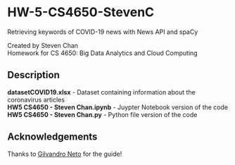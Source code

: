 # HW-5-CS4650-StevenC
Retrieving keywords of COVID-19 news with News API and spaCy

Created by Steven Chan  
Homework for CS 4650: Big Data Analytics and Cloud Computing

## Description
**datasetCOVID19.xlsx** - Dataset containing information about the coronavirus articles  
**HW5 CS4650 - Steven Chan.ipynb** - Juypter Notebook version of the code  
**HW5 CS4650 - Steven Chan.py** - Python file version of the code

## Acknowledgements
Thanks to [Gilvandro Neto](https://medium.com/analytics-vidhya/extracting-keywords-from-covid-19-news-with-python-13249571d37b) for the guide!
